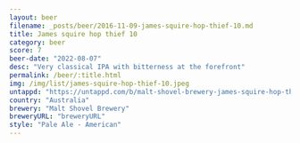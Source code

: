 ```yaml
---
layout: beer
filename: _posts/beer/2016-11-09-james-squire-hop-thief-10.md
title: James squire hop thief 10
category: beer
score: 7
beer-date: "2022-08-07"
desc: "Very classical IPA with bitterness at the forefront"
permalink: /beer/:title.html
img: /img/list/james-squire-hop-thief-10.jpeg
untappd: "https://untappd.com/b/malt-shovel-brewery-james-squire-hop-thief-10/3434661"
country: "Australia"
brewery: "Malt Shovel Brewery"
breweryURL: "breweryURL"
style: "Pale Ale - American"
---
```

